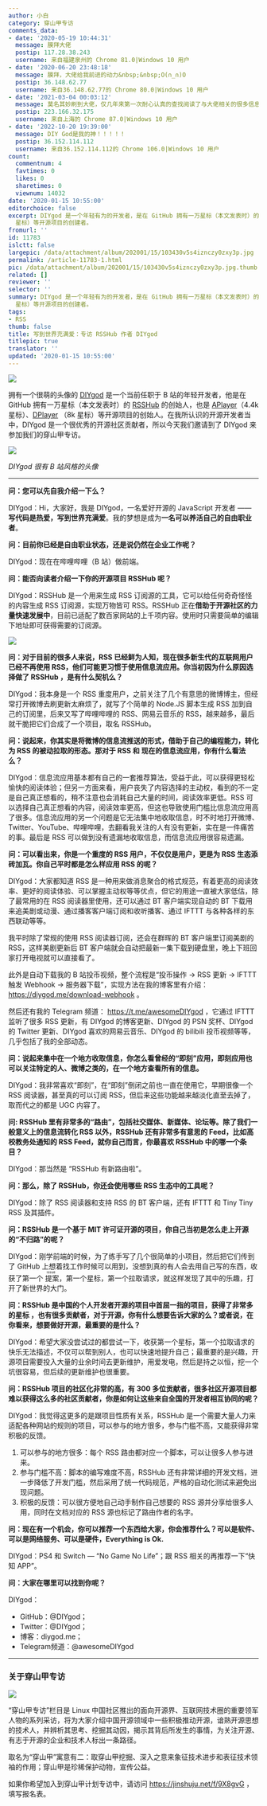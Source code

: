 ```yaml
---
author: 小白
category: 穿山甲专访
comments_data:
- date: '2020-05-19 10:44:31'
  message: 膜拜大佬
  postip: 117.28.38.243
  username: 来自福建泉州的 Chrome 81.0|Windows 10 用户
- date: '2020-06-20 23:48:18'
  message: 膜拜，大佬给我前进的动力&nbsp;&nbsp;O(∩_∩)O
  postip: 36.148.62.77
  username: 来自36.148.62.77的 Chrome 80.0|Windows 10 用户
- date: '2021-03-04 00:03:12'
  message: 莫名其妙刷到大佬，仅几年来第一次耐心认真的查找阅读了与大佬相关的很多信息，自觉获益良多
  postip: 223.166.32.175
  username: 来自上海的 Chrome 87.0|Windows 10 用户
- date: '2022-10-20 19:39:00'
  message: DIY God是我的神！！！！！
  postip: 36.152.114.112
  username: 来自36.152.114.112的 Chrome 106.0|Windows 10 用户
count:
  commentnum: 4
  favtimes: 0
  likes: 0
  sharetimes: 0
  viewnum: 14032
date: '2020-01-15 10:55:00'
editorchoice: false
excerpt: DIYgod 是一个年轻有为的开发者，是在 GitHub 拥有一万星标（本文发表时）的 RSSHub 的创始人，也是 APlayer（4k 星标）、DPlayer （8k
  星标）等开源项目的创建者。
fromurl: ''
id: 11783
islctt: false
largepic: /data/attachment/album/202001/15/103430v5s4iznczy0zxy3p.jpg
permalink: /article-11783-1.html
pic: /data/attachment/album/202001/15/103430v5s4iznczy0zxy3p.jpg.thumb.jpg
related: []
reviewer: ''
selector: ''
summary: DIYgod 是一个年轻有为的开发者，是在 GitHub 拥有一万星标（本文发表时）的 RSSHub 的创始人，也是 APlayer（4k 星标）、DPlayer （8k
  星标）等开源项目的创建者。
tags:
- RSS
thumb: false
title: 写到世界充满爱：专访 RSSHub 作者 DIYgod
titlepic: true
translator: ''
updated: '2020-01-15 10:55:00'
---
```


![](/data/attachment/album/202001/15/103430v5s4iznczy0zxy3p.jpg)


拥有一个很萌的头像的 [DIYgod](https://github.com/DIYgod) 是一个当前任职于 B 站的年轻开发者，他是在 GitHub 拥有一万星标（本文发表时）的 [RSSHub](https://github.com/DIYgod/RSSHub) 的创始人，也是 [APlayer](https://github.com/MoePlayer/APlayer)（4.4k 星标）、[DPlayer](https://github.com/MoePlayer/DPlayer) （8k 星标）等开源项目的创始人。在我所认识的开源开发者当中，DIYgod 是一个很优秀的开源社区贡献者，所以今天我们邀请到了 DIYgod 来参加我们的穿山甲专访。


![](/data/attachment/album/202001/15/100956pn8yqpm7zr9dk3nj.jpg)


*DIYgod 很有 B 站风格的头像*




---


**问：您可以先自我介绍一下么？**


DIYgod：Hi，大家好，我是 DIYgod，一名爱好开源的 JavaScript 开发者 —— **写代码是热爱，写到世界充满爱**。我的梦想是成为**一名可以养活自己的自由职业者**。


**问：目前你已经是自由职业状态，还是说仍然在企业工作呢？**


DIYgod：现在在哔哩哔哩（B 站）做前端。


**问：能否向读者介绍一下你的开源项目 RSSHub 呢？**


DIYgod：RSSHub 是一个用来生成 RSS 订阅源的工具，它可以给任何奇奇怪怪的内容生成 RSS 订阅源，实现万物皆可 RSS。RSSHub 正在**借助于开源社区的力量快速发展中**，目前已适配了数百家网站的上千项内容。使用时只需要简单的编辑下地址即可获得需要的订阅源。


![](/data/attachment/album/202001/15/101626cvgf9vkqvhyzjy9f.jpg)


**问：对于目前的很多人来说，RSS 已经鲜为人知，现在很多新生代的互联网用户已经不再使用 RSS，他们可能更习惯于使用信息流应用。你当初因为什么原因选择做了 RSSHub ，是有什么契机么？**


DIYgod：我本身是一个 RSS 重度用户，之前关注了几个有意思的微博博主，但经常打开微博去刷更新太麻烦了，就写了个简单的 Node.JS 脚本生成 RSS 加到自己的订阅里，后来又写了哔哩哔哩的 RSS、网易云音乐的 RSS，越来越多，最后就干脆把它们合成了一个项目，取名 RSSHub。 


**问：说起来，你其实是将微博的信息流推送的形式，借助于自己的编程能力，转化为 RSS 的被动拉取的形态。那对于 RSS 和 现在的信息流应用，你有什么看法么？**


DIYgod：信息流应用基本都有自己的一套推荐算法，受益于此，可以获得更轻松愉快的阅读体验；但另一方面来看，用户丧失了内容选择的主动权，看到的不一定是自己真正想看的，稍不注意也会消耗自己大量的时间，阅读效率更低。RSS 可以选择自己真正想看的内容，阅读效率更高，但这也导致使用门槛比信息流应用高了很多。信息流应用的另一个问题是它无法集中地收取信息，时不时地打开微博、Twitter、YouTube、哔哩哔哩，去翻看我关注的人有没有更新，实在是一件痛苦的事。最后是 RSS 可以做到没有遗漏地收取信息，而信息流应用很容易遗漏。


**问：可以看出来，你是一个重度的 RSS 用户，不仅仅是用户，更是为 RSS 生态添砖加瓦。你自己平时都是怎么样应用 RSS 的呢？**


DIYgod：大家都知道 RSS 是一种用来做消息聚合的格式规范，有着更高的阅读效率、更好的阅读体验、可以掌握主动权等等优点，但它的用途一直被大家低估，除了最常用的在 RSS 阅读器里使用，还可以通过 BT 客户端实现自动的 BT 下载用来追美剧或动漫、通过播客客户端订阅和收听播客、通过 IFTTT 与各种各样的东西联动等等。


我平时除了常规的使用 RSS 阅读器订阅，还会在群晖的 BT 客户端里订阅美剧的 RSS，这样美剧更新后 BT 客户端就会自动把最新一集下载到硬盘里，晚上下班回家打开电视就可以直接看了。


此外是自动下载我的 B 站投币视频，整个流程是“投币操作 -> RSS 更新 -> IFTTT 触发 Webhook -> 服务器下载”，实现方法在我的博客里有介绍：<https://diygod.me/download-webhook> 。


然后还有我的 Telegram 频道： <https://t.me/awesomeDIYgod> ，它通过 IFTTT 监听了很多 RSS 更新，有 DIYgod 的博客更新、DIYgod 的 PSN 奖杯、DIYgod 的 Twitter 更新、DIYgod 喜欢的网易云音乐、DIYgod 的 bilibili 投币视频等等，几乎包括了我的全部动态。


**问：说起来集中在一个地方收取信息，你怎么看曾经的“即刻”应用，即刻应用也可以关注特定的人、微博之类的，在一个地方查看所有的信息。**


DIYgod：我非常喜欢“即刻”，在“即刻”倒闭之前也一直在使用它，早期很像一个 RSS 阅读器，甚至真的可以订阅 RSS，但后来这些功能越来越淡化直至去掉了，取而代之的都是 UGC 内容了。 


**问: RSSHub 里有非常多的“路由”，包括社交媒体、新媒体、论坛等。除了我们一般意义上的信息流转化 RSS 以外，RSSHub 还有非常多有意思的 Feed，比如高校教务处通知的 RSS Feed，就你自己而言，你最喜欢 RSSHub 中的哪一个条目？** 


DIYgod：那当然是 “RSSHub 有新路由啦”。


**问：那么，除了 RSSHub，你还会使用哪些 RSS 生态中的工具呢？**


DIYgod：除了 RSS 阅读器和支持 RSS 的 BT 客户端，还有 IFTTT 和 Tiny Tiny RSS 及其插件。


**问：RSSHub 是一个基于 MIT 许可证开源的项目，你自己当初是怎么走上开源的“不归路”的呢？**


DIYgod：刚学前端的时候，为了练手写了几个很简单的小项目，然后把它们传到了 GitHub 上想着找工作时候可以用到，没想到真的有人会去用自己写的东西，收获了第一个<ruby> 提案 <rp>  （ </rp> <rt>  issue </rt> <rp>  ） </rp></ruby>，第一个星标，第一个拉取请求，就这样发现了其中的乐趣，打开了新世界的大门。


**问：RSSHub 是中国的个人开发者开源的项目中首屈一指的项目，获得了非常多的星标 ，也有很多贡献者，对于开源，你有什么想要告诉大家的么？或者说，在你看来，想要做好开源，最重要的是什么？** 


DIYgod：希望大家没尝试过的都尝试一下，收获第一个星标，第一个拉取请求的快乐无法描述，不仅可以帮到别人，也可以快速地提升自己；最重要的是兴趣，开源项目需要投入大量的业余时间去更新维护，用爱发电，然后是持之以恒，挖一个坑很容易，但后续的更新维护也很重要。


**问：RSSHub 项目的社区化非常的高，有 300 多位贡献者，很多社区开源项目都难以获得这么多的社区贡献者，你是如何让这些来自全国的开发者相互协同的呢？**


DIYgod：我觉得这更多的是跟项目性质有关系，RSSHub 是一个需要大量人力来适配各种网站的规则的项目，可以参与的地方很多，参与门槛不高，又能获得非常积极的反馈。


1. 可以参与的地方很多：每个 RSS 路由都对应一个脚本，可以让很多人参与进来。
2. 参与门槛不高：脚本的编写难度不高，RSSHub 还有非常详细的开发文档，进一步降低了开发门槛，然后采用了统一代码规范，严格的自动化测试来避免出现问题。
3. 积极的反馈：可以很方便地自己动手制作自己想要的 RSS 源并分享给很多人用，同时在文档对应的 RSS 源也标记了路由作者的名字。


**问：现在有一个机会，你可以推荐一个东西给大家，你会推荐什么？可以是软件、可以是网络服务、可以是硬件，Everything is Ok.**


DIYgod：PS4 和 Switch — “No Game No Life”；跟 RSS 相关的再推荐一下“快知 APP”。


**问：大家在哪里可以找到你呢？**


DIYgod：


* GitHub：@DIYgod；
* Twitter：@DIYgod；
* 博客：diygod.me；
* Telegram频道：@awesomeDIYgod




---


### 关于穿山甲专访


![](/data/attachment/album/202001/15/102514o9h1nhgz1gx9xyfx.png)


“穿山甲专访”栏目是 Linux 中国社区推出的面向开源界、互联网技术圈的重要领军人物的系列采访，将为大家介绍中国开源领域中一些积极推动开源，谙熟开源思想的技术人，并辨析其思考、挖掘其动因，揭示其背后所发生的事情，为关注开源、有志于开源的企业和技术人标出一条路径。


取名为“穿山甲”寓意有二：取穿山甲挖掘、深入之意来象征技术进步和表征技术领袖的作用；穿山甲是珍稀保护动物，宣传公益。


如果你希望加入到穿山甲计划专访中，请访问 <https://jinshuju.net/f/9X8gvG> ，填写报名表。